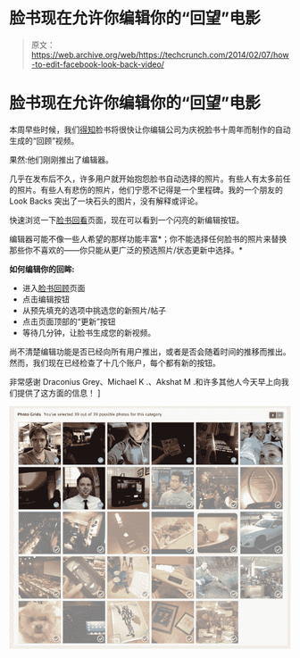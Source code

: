 # 脸书现在允许你编辑你的“回望”电影

> 原文：<https://web.archive.org/web/https://techcrunch.com/2014/02/07/how-to-edit-facebook-look-back-video/>

# 脸书现在允许你编辑你的“回望”电影

本周早些时候，我们[得知](https://web.archive.org/web/20230404151745/https://techcrunch.com/2014/02/05/dont-like-your-facebook-look-back-youll-be-able-to-edit-it-soon/)脸书将很快让你编辑公司为庆祝脸书十周年而制作的自动生成的“回顾”视频。

果然:他们刚刚推出了编辑器。

几乎在发布后不久，许多用户就开始抱怨脸书自动选择的照片。有些人有太多前任的照片。有些人有悲伤的照片，他们宁愿不记得是一个里程碑。我的一个朋友的 Look Backs 突出了一块石头的图片，没有解释或评论。

快速浏览一下[脸书回看](https://web.archive.org/web/20230404151745/https://www.facebook.com/lookback/)页面，现在可以看到一个闪亮的新编辑按钮。

编辑器可能不像一些人希望的那样功能丰富*；你不能选择任何脸书的照片来替换那些你不喜欢的——你只能从更广泛的预选照片/状态更新中选择。*

**如何编辑你的回眸:**

*   进入[脸书回顾](https://web.archive.org/web/20230404151745/https://www.facebook.com/lookback/)页面
*   点击编辑按钮
*   从预先填充的选项中挑选您的新照片/帖子
*   点击页面顶部的“更新”按钮
*   等待几分钟，让脸书生成您的新视频。

尚不清楚编辑功能是否已经向所有用户推出，或者是否会随着时间的推移而推出。然而，我们现在已经检查了十几个账户，每个都有新的按钮。

非常感谢 Draconius Grey、Michael K .、Akshat M .和许多其他人今天早上向我们提供了这方面的信息！ ]

![shots](img/96fc3c0548dab9b54f424657cbfed18a.png)